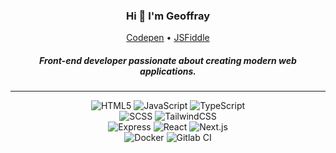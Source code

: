 <h3 align="center">Hi 👋 I'm Geoffray</h3>
<p align="center">
  <a href="https://codepen.io/jofresh" target="_blank">Codepen</a> •
  <a href="https://jsfiddle.net/user/jofresh/fiddles/" target="_blank">JSFiddle</a>
</p>

<h5 align="center">Front-end developer passionate about creating modern web applications.</h5>

---

<div align="center">
  <div>
    <img src="https://img.shields.io/badge/HTML5-%23E34F26.svg?style=plastic&logo=HTML5&logoColor=white" alt="HTML5"> 
    <img src="https://img.shields.io/badge/JavaScript-%23323330.svg?style=plastic&logo=javascript&logoColor=%23F7DF1E" alt="JavaScript"> 
    <img src="https://img.shields.io/badge/TypeScript-3178C6?style=plastic&logo=typescript&logoColor=fff" alt="TypeScript">
  </div>
  <div>
    <img src="https://img.shields.io/badge/SCSS-hotpink.svg?style=plastic&logo=SASS&logoColor=white" alt="SCSS">
    <img src="https://img.shields.io/badge/Tailwind-%2338B2AC.svg?style=plastic&logo=tailwind-css&logoColor=white" alt="TailwindCSS">
  </div>
  <div>
    <img src="https://img.shields.io/badge/Express.js-%23404d59.svg?style=plastic&logo=express&logoColor=%2361DAFB" alt="Express"> 
    <img src="https://img.shields.io/badge/React-%2320232a.svg?style=plastic&logo=react&logoColor=%2361DAFB" alt="React"> 
    <img src="https://img.shields.io/badge/Next.js-black?style=plastic&logo=next.js&logoColor=white" alt="Next.js">
  </div>
  <div>
    <img src="https://img.shields.io/badge/Docker-%230db7ed.svg?style=plastic&logo=docker&logoColor=white" alt="Docker"> 
    <img src="https://img.shields.io/badge/GitLab%20CI-%23181717.svg?style=plastic&logo=gitlab&logoColor=white" alt="Gitlab CI">
  </div>
</div>
